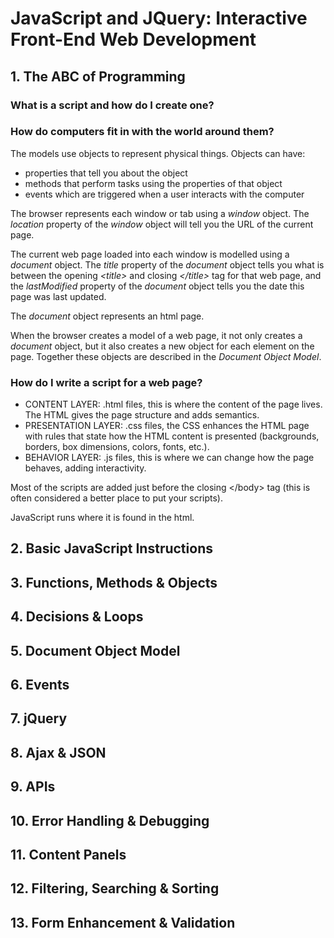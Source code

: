 # JavaScript and JQuery: Interactive Front-End Web Development

## 1. The ABC of Programming

### What is a script and how do I create one?

### How do computers fit in with the world around them?

The models use objects to represent physical things. Objects can have:

* properties that tell you about the object
* methods that perform tasks using the properties of that object
* events which are triggered when a user interacts with the computer

The browser represents each window or tab using a *window* object. The *location* property of the *window* object will tell you the URL of the current page.

The current web page loaded into each window is modelled using a *document* object. The *title* property of the *document* object tells you what is between the opening *\<title\>* and closing *\</title\>* tag for that web page, and the *lastModified* property of the *document* object tells you the date this page was last updated.

The *document* object represents an html page.

When the browser creates a model of a web page, it not only creates a *document* object, but it also creates a new object for each element on the page. Together these objects are described in the *Document Object Model*.

### How do I write a script for a web page?

* CONTENT LAYER: .html files, this is where the content of the page lives. The HTML gives the page structure and adds semantics.
* PRESENTATION LAYER: .css files, the CSS enhances the HTML page with rules that state how the HTML content is presented (backgrounds, borders, box dimensions, colors, fonts, etc.).
* BEHAVIOR LAYER: .js files, this is where we can change how the page behaves, adding interactivity.

Most of the scripts are added just before the closing \</body\> tag (this is often considered a better place to put your scripts).

JavaScript runs where it is found in the html.

## 2. Basic JavaScript Instructions

## 3. Functions, Methods & Objects

## 4. Decisions & Loops

## 5. Document Object Model

## 6. Events

## 7. jQuery

## 8. Ajax & JSON

## 9. APIs

## 10. Error Handling & Debugging

## 11. Content Panels

## 12. Filtering, Searching & Sorting

## 13. Form Enhancement & Validation
